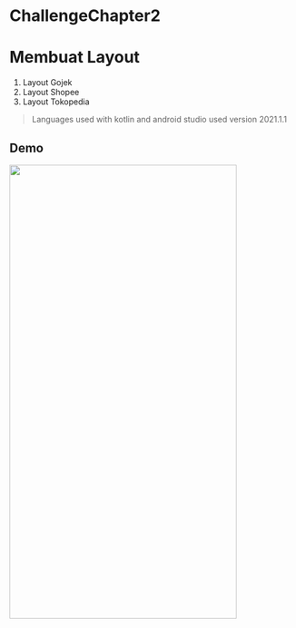 # ChallengeChapter2
# Membuat Layout
1. Layout Gojek
2. Layout Shopee
3. Layout Tokopedia

> Languages used with kotlin and android studio used version 2021.1.1

## Demo
<img src="Demo/demo.gif" width="400" height="800"/>
